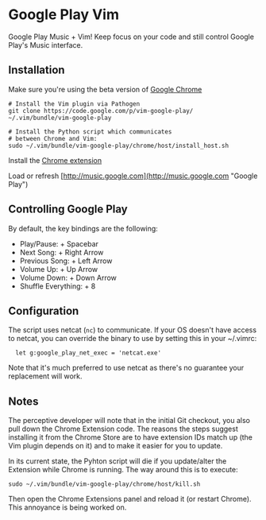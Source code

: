 Google Play Vim
===============
Google Play Music + Vim!
Keep focus on your code and still control Google Play's Music interface.


Installation
------------
Make sure you're using the beta version of [Google Chrome](https://www.google.com/intl/en/chrome/browser/beta.html "Chrome Beta")

    # Install the Vim plugin via Pathogen
    git clone https://code.google.com/p/vim-google-play/ ~/.vim/bundle/vim-google-play

    # Install the Python script which communicates
    # between Chrome and Vim:
    sudo ~/.vim/bundle/vim-google-play/chrome/host/install_host.sh

Install the [Chrome extension](https://chrome.google.com/webstore/detail/vim-google-play/hlkahhljkhopbnhajdjmiicihofpnjla "Install extension")

Load or refresh [http://music.google.com](http://music.google.com "Google Play")


Controlling Google Play
-----------------------
By default, the key bindings are the following:

  * Play/Pause: <leader> + Spacebar
  * Next Song: <leader> + Right Arrow
  * Previous Song: <leader> + Left Arrow
  * Volume Up: <leader> + Up Arrow
  * Volume Down: <leader> + Down Arrow
  * Shuffle Everything: <leader> + 8

Configuration
-------------
The script uses netcat (`nc`) to communicate.  If your OS doesn't have access to netcat,
you can override the binary to use by setting this in your ~/.vimrc:

```
  let g:google_play_net_exec = 'netcat.exe'
```

Note that it's much preferred to use netcat as there's no guarantee your replacement will work.

Notes
-----
The perceptive developer will note that in the initial Git checkout, you also pull down the Chrome Extension code.  The reasons the steps
suggest installing it from the Chrome Store are to have extension IDs match up (the Vim plugin depends on it) and to make it easier
for you to update.

In its current state, the Pyhton script will die if you update/alter the Extension while Chrome is running.  The way around this is to execute:

    sudo ~/.vim/bundle/vim-google-play/chrome/host/kill.sh

Then open the Chrome Extensions panel and reload it (or restart Chrome).  This annoyance is being worked on.

